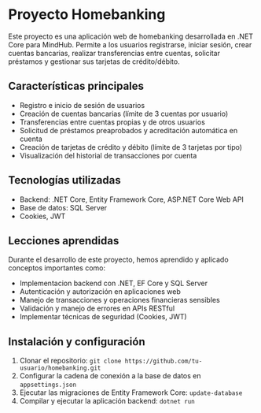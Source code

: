 # Proyecto Homebanking

Este proyecto es una aplicación web de homebanking desarrollada en .NET Core para MindHub. Permite a los usuarios registrarse, iniciar sesión, crear cuentas bancarias, realizar transferencias entre cuentas, solicitar préstamos y gestionar sus tarjetas de crédito/débito.

## Características principales

- Registro e inicio de sesión de usuarios
- Creación de cuentas bancarias (límite de 3 cuentas por usuario)
- Transferencias entre cuentas propias y de otros usuarios
- Solicitud de préstamos preaprobados y acreditación automática en cuenta
- Creación de tarjetas de crédito y débito (límite de 3 tarjetas por tipo)
- Visualización del historial de transacciones por cuenta

## Tecnologías utilizadas

- Backend: .NET Core, Entity Framework Core, ASP.NET Core Web API
- Base de datos: SQL Server
- Cookies, JWT

## Lecciones aprendidas

Durante el desarrollo de este proyecto, hemos aprendido y aplicado conceptos importantes como:

- Implementacion backend con .NET, EF Core y SQL Server
- Autenticación y autorización en aplicaciones web
- Manejo de transacciones y operaciones financieras sensibles
- Validación y manejo de errores en APIs RESTful
- Implementar técnicas de seguridad (Cookies, JWT)

## Instalación y configuración

1. Clonar el repositorio: `git clone https://github.com/tu-usuario/homebanking.git`
2. Configurar la cadena de conexión a la base de datos en `appsettings.json`
3. Ejecutar las migraciones de Entity Framework Core: `update-database`
4. Compilar y ejecutar la aplicación backend: `dotnet run`
